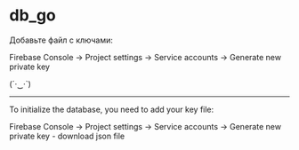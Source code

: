 # db_go

Добавьте файл с ключами:

Firebase Console -> Project settings -> Service accounts -> Generate new private key

(´·‿·`)


_________________________________________________________
To initialize the database, you need to add your key file:

Firebase Console -> Project settings -> Service accounts -> Generate new private key - download json file
